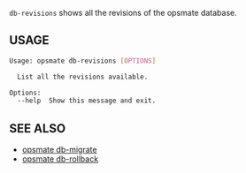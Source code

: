 `db-revisions` shows all the revisions of the opsmate database.

## USAGE

```bash
Usage: opsmate db-revisions [OPTIONS]

  List all the revisions available.

Options:
  --help  Show this message and exit.
```

## SEE ALSO

- [opsmate db-migrate](./db-migrate.md)
- [opsmate db-rollback](./db-rollback.md)
